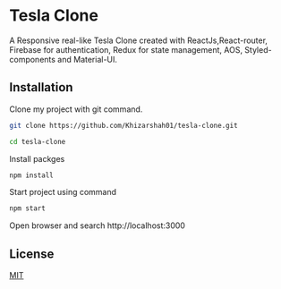
# Tesla Clone

A Responsive real-like Tesla Clone created with ReactJs,React-router, Firebase for authentication, Redux for state management, AOS, Styled-components and Material-UI.

## Installation

Clone my project with git command.

```bash
git clone https://github.com/Khizarshah01/tesla-clone.git
```

```bash
cd tesla-clone
```

Install packges

```bash
npm install
```
Start project using command

```bash
npm start
```

Open browser and search  http://localhost:3000
    
## License

[MIT](https://choosealicense.com/licenses/mit/)

